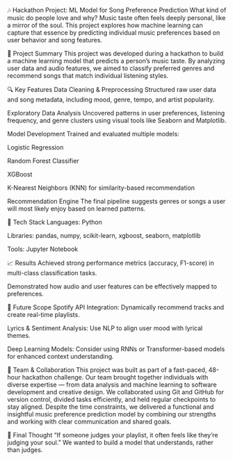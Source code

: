 🎶 Hackathon Project: ML Model for Song Preference Prediction
What kind of music do people love and why?
Music taste often feels deeply personal, like a mirror of the soul. This project explores how machine learning can capture that essence by predicting individual music preferences based on user behavior and song features.

📍 Project Summary
This project was developed during a hackathon to build a machine learning model that predicts a person’s music taste. By analyzing user data and audio features, we aimed to classify preferred genres and recommend songs that match individual listening styles.

🔍 Key Features
Data Cleaning & Preprocessing
Structured raw user data and song metadata, including mood, genre, tempo, and artist popularity.

Exploratory Data Analysis
Uncovered patterns in user preferences, listening frequency, and genre clusters using visual tools like Seaborn and Matplotlib.

Model Development
Trained and evaluated multiple models:

Logistic Regression

Random Forest Classifier

XGBoost

K-Nearest Neighbors (KNN) for similarity-based recommendation

Recommendation Engine
The final pipeline suggests genres or songs a user will most likely enjoy based on learned patterns.

🧠 Tech Stack
Languages: Python

Libraries: pandas, numpy, scikit-learn, xgboost, seaborn, matplotlib

Tools: Jupyter Notebook

📈 Results
Achieved strong performance metrics (accuracy, F1-score) in multi-class classification tasks.

Demonstrated how audio and user features can be effectively mapped to preferences.

🔄 Future Scope
Spotify API Integration: Dynamically recommend tracks and create real-time playlists.

Lyrics & Sentiment Analysis: Use NLP to align user mood with lyrical themes.

Deep Learning Models: Consider using RNNs or Transformer-based models for enhanced context understanding.

👥 Team & Collaboration
This project was built as part of a fast-paced, 48-hour hackathon challenge. Our team brought together individuals with diverse expertise — from data analysis and machine learning to software development and creative design. We collaborated using Git and GitHub for version control, divided tasks efficiently, and held regular checkpoints to stay aligned. Despite the time constraints, we delivered a functional and insightful music preference prediction model by combining our strengths and working with clear communication and shared goals.

💭 Final Thought
“If someone judges your playlist, it often feels like they’re judging your soul.”
We wanted to build a model that understands, rather than judges.
